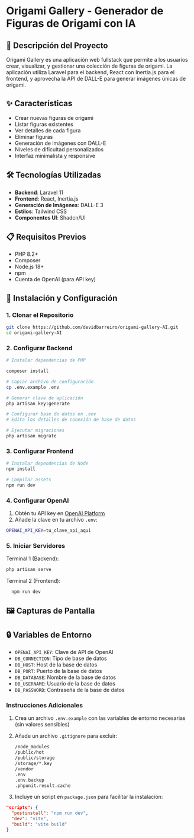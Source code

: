 # Origami Gallery - Generador de Figuras de Origami con IA

## 📝 Descripción del Proyecto

Origami Gallery es una aplicación web fullstack que permite a los usuarios crear, visualizar, y gestionar una colección de figuras de origami. La aplicación utiliza Laravel para el backend, React con Inertia.js para el frontend, y aprovecha la API de DALL-E para generar imágenes únicas de origami.

## ✨ Características

- Crear nuevas figuras de origami
- Listar figuras existentes
- Ver detalles de cada figura
- Eliminar figuras
- Generación de imágenes con DALL-E
- Niveles de dificultad personalizados
- Interfaz minimalista y responsive

## 🛠️ Tecnologías Utilizadas

- **Backend**: Laravel 11
- **Frontend**: React, Inertia.js
- **Generación de Imágenes**: DALL-E 3
- **Estilos**: Tailwind CSS
- **Componentes UI**: Shadcn/UI

## 📋 Requisitos Previos

- PHP 8.2+
- Composer
- Node.js 18+
- npm
- Cuenta de OpenAI (para API key)

## 🚀 Instalación y Configuración

### 1. Clonar el Repositorio

```bash
git clone https://github.com/devidbarreiro/origami-gallery-AI.git
cd origami-gallery-AI
```

### 2. Configurar Backend

```bash
# Instalar dependencias de PHP

composer install

# Copiar archivo de configuración
cp .env.example .env

# Generar clave de aplicación
php artisan key:generate

# Configurar base de datos en .env
# Edita los detalles de conexión de base de datos

# Ejecutar migraciones
php artisan migrate
```

### 3. Configurar Frontend

```bash
# Instalar dependencias de Node
npm install

# Compilar assets
npm run dev
```

### 4. Configurar OpenAI

1. Obtén tu API key en [OpenAI Platform](https://platform.openai.com/)
2. Añade la clave en tu archivo `.env`:

```bash
OPENAI_API_KEY=tu_clave_api_aqui
```

### 5. Iniciar Servidores

Terminal 1 (Backend):

```bash
php artisan serve
```

Terminal 2 (Frontend):

```bash
  npm run dev
```

## 🖼️ Capturas de Pantalla

## 🔒 Variables de Entorno

* `OPENAI_API_KEY`: Clave de API de OpenAI
* `DB_CONNECTION`: Tipo de base de datos
* `DB_HOST`: Host de la base de datos
* `DB_PORT`: Puerto de la base de datos
* `DB_DATABASE`: Nombre de la base de datos
* `DB_USERNAME`: Usuario de la base de datos
* `DB_PASSWORD`: Contraseña de la base de datos

### Instrucciones Adicionales

1. Crea un archivo `.env.example` con las variables de entorno necesarias (sin valores sensibles)
2. Añade un archivo `.gitignore` para excluir:

   ```bash
   /node_modules
   /public/hot
   /public/storage
   /storage/*.key
   /vendor
   .env
   .env.backup
   .phpunit.result.cache
   ```
3. Incluye un script en `package.json` para facilitar la instalación:

```json
"scripts": {
  "postinstall": "npm run dev",
  "dev": "vite",
  "build": "vite build"
}
```
